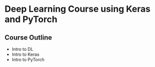 # Deep Learning Course using Keras and PyTorch

## Course Outline

* Intro to DL
* Intro to Keras
* Intro to PyTorch

